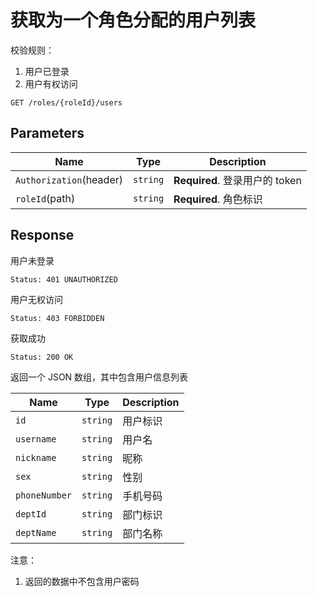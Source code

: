# 获取为一个角色分配的用户列表

校验规则：

1. 用户已登录
2. 用户有权访问

```text
GET /roles/{roleId}/users
```

## Parameters

| Name                    | Type     | Description                    |
| ----------------------- | -------- | ------------------------------ |
| `Authorization`(header) | `string` | **Required**. 登录用户的 token |
| `roleId`(path)          | `string` | **Required**. 角色标识         |

## Response

用户未登录

```text
Status: 401 UNAUTHORIZED
```

用户无权访问

```text
Status: 403 FORBIDDEN
```

获取成功

```text
Status: 200 OK
```

返回一个 JSON 数组，其中包含用户信息列表

| Name               | Type      | Description      |
| ------------------ | --------- | ---------------- |
| `id`               | `string`  | 用户标识         |
| `username`         | `string`  | 用户名           |
| `nickname`         | `string`  | 昵称             |
| `sex`              | `string`  | 性别             |
| `phoneNumber`      | `string`  | 手机号码         |
| `deptId`           | `string`  | 部门标识         |
| `deptName`         | `string`  | 部门名称         |

注意：

1. 返回的数据中不包含用户密码